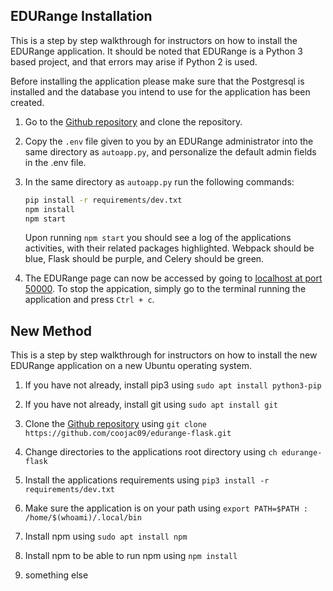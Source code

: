 ## EDURange Installation

This is a step by step walkthrough for instructors on how to install the EDURange application. It should be noted that EDURange is a Python 3 based project, and that errors may arise if Python 2 is used.

Before installing the application please make sure that the Postgresql is installed and the database you intend to use for the application has been created.

 1. Go to the [Github repository](https://github.com/coojac09/edurange-flask) and clone the repository.

 2. Copy the `.env` file given to you by an EDURange administrator into the same directory as `autoapp.py`, and personalize the default admin fields in the .env file.

 3. In the same directory as `autoapp.py` run the following commands:
 	```bash
 	pip install -r requirements/dev.txt
 	npm install
 	npm start
 	```
 	Upon running `npm start` you should see a log of the applications activities, with their related packages highlighted. Webpack should be blue, Flask should be purple, and Celery should be green.

 4. The EDURange page can now be accessed by going to [localhost at port 50000](127.0.0.1:5000). To stop the appication, simply go to the terminal running the application and press `Ctrl + c`.

 

## New Method

This is a step by step walkthrough for instructors on how to install the new EDURange application on a new Ubuntu operating system.

 1. If you have not already, install pip3 using 
 	`sudo apt install python3-pip`

 2. If you have not already, install git using 
 	`sudo apt install git`

 3. Clone the [Github repository](https://github.com/coojac09/edurange-flask) using 
 	`git clone https://github.com/coojac09/edurange-flask.git`

 4. Change directories to the applications root directory using 
 	`ch edurange-flask`

 5. Install the applications requirements using 
 	`pip3 install -r requirements/dev.txt`

 6. Make sure the application is on your path using 
 	`export PATH=$PATH : /home/$(whoami)/.local/bin`

 7. Install npm using 
 	`sudo apt install npm`

 8. Install npm to be able to run npm using 
 	`npm install`

 9. something else